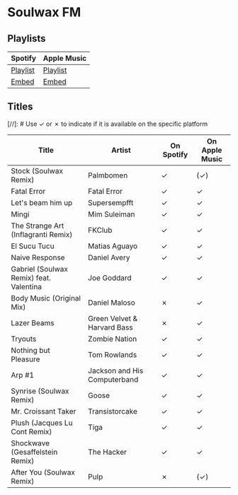 # Soulwax FM

## Playlists

Spotify                                                                                                     | Apple Music
----------------------------------------------------------------------------------------------------------- | -------------------------------------------------------------------------------------------------------
[Playlist](https://open.spotify.com/user/marauderxtreme/playlist/7eM0fNDkqDPCx3VTMZR3Q1)                    | [Playlist](https://itunes.apple.com/de/playlist/gta-v-soulwax-fm/idpl.049bdc45c3b445338f44487af59b9774)
[Embed](https://embed.spotify.com/?uri=spotify%3Auser%3Amarauderxtreme%3Aplaylist%3A7eM0fNDkqDPCx3VTMZR3Q1) | [Embed](https://tools.applemusic.com/embed/v1/playlist/pl.049bdc45c3b445338f44487af59b9774)

## Titles

[//]: # Use ✓ or ✗ to indicate if it is available on the specific platform

Title                                   | Artist                       | On Spotify | On Apple Music
--------------------------------------- | ---------------------------- | ---------- | --------------
Stock (Soulwax Remix)                   | Palmbomen                    | ✓          | (✓)
Fatal Error                             | Fatal Error                  | ✓          | ✓
Let's beam him up                       | Supersempfft                 | ✓          | ✓
Mingi                                   | Mim Suleiman                 | ✓          | ✓
The Strange Art (Inflagranti Remix)     | FKClub                       | ✓          | ✓
El Sucu Tucu                            | Matias Aguayo                | ✓          | ✓
Naive Response                          | Daniel Avery                 | ✓          | ✓
Gabriel (Soulwax Remix) feat. Valentina | Joe Goddard                  | ✓          | ✓
Body Music (Original Mix)               | Daniel Maloso                | ✗          | ✓
Lazer Beams                             | Green Velvet & Harvard Bass  | ✗          | ✓
Tryouts                                 | Zombie Nation                | ✓          | ✓
Nothing but Pleasure                    | Tom Rowlands                 | ✓          | ✓
Arp #1                                  | Jackson and His Computerband | ✓          | ✓
Synrise (Soulwax Remix)                 | Goose                        | ✓          | ✓
Mr. Croissant Taker                     | Transistorcake               | ✓          | ✓
Plush (Jacques Lu Cont Remix)           | Tiga                         | ✓          | ✓
Shockwave (Gesaffelstein Remix)         | The Hacker                   | ✓          | ✓
After You (Soulwax Remix)               | Pulp                         | ✗          | (✓)
